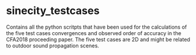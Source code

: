 # sinecity_testcases
Contains all the python scritpts that have been used for the calculations of the five test cases convergences and observed order of accuracy in the CFA2018 proceeding paper. The five test cases are 2D and might be related to outdoor sound propagation scenes.

